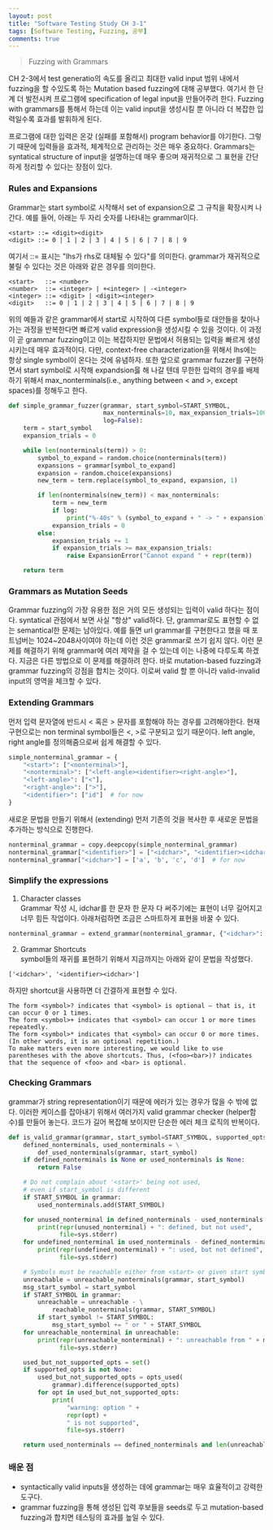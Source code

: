 ```yaml
---
layout: post
title: "Software Testing Study CH 3-1"
tags: [Software Testing, Fuzzing, 공부]
comments: true
---
```


> Fuzzing with Grammars  

CH 2-3에서 test generatio의 속도를 올리고 최대한 valid input 범위 내에서 fuzzing을 할 수있도록 하는 Mutation based fuzzing에 대해 공부했다. 여기서 한 단계 더 발전시켜 프로그램에 specification of legal input을 만들어주려 한다. Fuzzing with grammars를 통해서 하는데 이는 valid input을 생성시킬 뿐 아니라 더 복잡한 입력일수록 효과를 발휘하게 된다.  

프로그램에 대한 입력은 온갖 (실패를 포함해서) program behavior를 야기한다. 그렇기 때문에 입력들을 효과적, 체계적으로 관리하는 것은 매우 중요하다. Grammars는 syntatical structure of input을 설명하는데 매우 좋으며 재귀적으로 그 표현을 간단하게 정리할 수 있다는 장점이 있다.  

### Rules and Expansions  
Grammar는 start symbol로 시작해서 set of expansion으로 그 규칙을 확장시켜 나간다. 예를 들어, 아래는 두 자리 숫자를 나타내는 grammar이다.
~~~
<start> ::= <digit><digit>
<digit> ::= 0 | 1 | 2 | 3 | 4 | 5 | 6 | 7 | 8 | 9
~~~

여기서 ::= 표시는 "lhs가 rhs로 대체될 수 있다"를 의미한다. grammar가 재귀적으로 불릴 수 있다는 것은 아래와 같은 경우를 의미한다.  
~~~
<start>   ::= <number>
<number>  ::= <integer> | +<integer> | -<integer>
<integer> ::= <digit> | <digit><integer>
<digit>   ::= 0 | 1 | 2 | 3 | 4 | 5 | 6 | 7 | 8 | 9
~~~

위의 예들과 같은 grammar에서 start로 시작하여 다른 symbol들로 대안들을 찾아나가는 과정을 반복한다면 빠르게 valid expression을 생성시킬 수 있을 것이다. 이 과정이 곧 grammar fuzzing이고 이는 복잡하지만 문법에서 허용되는 입력을 빠르게 생성시키는데 매우 효과적이다. 다만, context-free characterization을 위해서 lhs에는 항상 single symbol이 온다는 것에 유념하자. 또한 앞으로 grammar fuzzer를 구현하면서 start symbol로 시작해 expandsion읋 해 나갈 텐데 무한한 입력의 경우를 배제하기 위해서 max_nonterminals(i.e., anything between < and >, except spaces)를 정해두고 한다.  
~~~python
def simple_grammar_fuzzer(grammar, start_symbol=START_SYMBOL,
                          max_nonterminals=10, max_expansion_trials=100,
                          log=False):
    term = start_symbol
    expansion_trials = 0

    while len(nonterminals(term)) > 0:
        symbol_to_expand = random.choice(nonterminals(term))
        expansions = grammar[symbol_to_expand]
        expansion = random.choice(expansions)
        new_term = term.replace(symbol_to_expand, expansion, 1)

        if len(nonterminals(new_term)) < max_nonterminals:
            term = new_term
            if log:
                print("%-40s" % (symbol_to_expand + " -> " + expansion), term)
            expansion_trials = 0
        else:
            expansion_trials += 1
            if expansion_trials >= max_expansion_trials:
                raise ExpansionError("Cannot expand " + repr(term))

    return term
~~~ 

### Grammars as Mutation Seeds  
Grammar fuzzing의 가장 유용한 점은 거의 모든 생성되는 입력이 valid 하다는 점이다. syntatical 관점에서 보면 사실 "항상" valid하다. 단, grammar로도 표현할 수 없는 semantical한 문제는 남아있다. 예를 들면 url grammar를 구현한다고 했을 때 포트넘버는 1024~2048사이여야 하는데 이런 것은 grammar로 쓰기 쉽지 않다. 이런 문제를 해결하기 위해 grammar에 여러 제약을 걸 수 있는데 이는 나중에 다루도록 하겠다. 지금은 다른 방법으로 이 문제를 해결하려 한다. 바로 mutation-based fuzzing과 grammar fuzzing의 강점을 합치는 것이다. 이로써 valid 할 뿐 아니라 valid-invalid input의 영역을 체크할 수 있다.  

### Extending Grammars  
먼저 입력 문자열에 반드시 < 혹은 > 문자를 포함해야 하는 경우를 고려해야한다. 현재 구현으로는 non terminal symbol들은 <, >로 구분되고 있기 때문이다. left angle, right angle를 정의해줌으로써 쉽게 해결할 수 있다.  
~~~python
simple_nonterminal_grammar = {
    "<start>": ["<nonterminal>"],
    "<nonterminal>": ["<left-angle><identifier><right-angle>"],
    "<left-angle>": ["<"],
    "<right-angle>": [">"],
    "<identifier>": ["id"]  # for now
}
~~~

새로운 문법을 만들기 위해서 (extending) 먼저 기존의 것을 복사한 후 새로운 문법을 추가하는 방식으로 진행한다.  
~~~python
nonterminal_grammar = copy.deepcopy(simple_nonterminal_grammar)
nonterminal_grammar["<identifier>"] = ["<idchar>", "<identifier><idchar>"]
nonterminal_grammar["<idchar>"] = ['a', 'b', 'c', 'd']  # for now
~~~

### Simplify the expressions  
1. Character classes  
Grammar 작성 시, idchar를 한 문자 한 문자 다 써주기에는 표현이 너무 길어지고 너무 힘든 작업이다. 아래처럼하면 조금은 스마트하게 표현을 바꿀 수 있다.  
~~~python
nonterminal_grammar = extend_grammar(nonterminal_grammar, {"<idchar>": srange(string.ascii_letters) + srange(string.digits) + srange("-_") })
~~~

2. Grammar Shortcuts  
symbol들의 재귀를 표현하기 위해서 지금까지는 아래와 같이 문법을 작성했다.  
~~~
['<idchar>', '<identifier><idchar>']
~~~
하지만 shortcut을 사용하면 더 간결하게 표현할 수 있다.  
~~~
The form <symbol>? indicates that <symbol> is optional – that is, it can occur 0 or 1 times.
The form <symbol>+ indicates that <symbol> can occur 1 or more times repeatedly.
The form <symbol>* indicates that <symbol> can occur 0 or more times. (In other words, it is an optional repetition.)
To make matters even more interesting, we would like to use parentheses with the above shortcuts. Thus, (<foo><bar>)? indicates that the sequence of <foo> and <bar> is optional.
~~~

### Checking Grammars  
grammar가 string representation이기 때문에 에러가 있는 경우가 많을 수 밖에 없다. 이러한 케이스를 잡아내기 위해서 여러가지 valid grammar checker (helper함수)를 만들어 놓는다. 코드가 길어 복잡해 보이지만 단순한 에러 체크 로직의 반복이다.  
~~~python
def is_valid_grammar(grammar, start_symbol=START_SYMBOL, supported_opts=None):
    defined_nonterminals, used_nonterminals = \
        def_used_nonterminals(grammar, start_symbol)
    if defined_nonterminals is None or used_nonterminals is None:
        return False

    # Do not complain about '<start>' being not used,
    # even if start_symbol is different
    if START_SYMBOL in grammar:
        used_nonterminals.add(START_SYMBOL)

    for unused_nonterminal in defined_nonterminals - used_nonterminals:
        print(repr(unused_nonterminal) + ": defined, but not used",
              file=sys.stderr)
    for undefined_nonterminal in used_nonterminals - defined_nonterminals:
        print(repr(undefined_nonterminal) + ": used, but not defined",
              file=sys.stderr)

    # Symbols must be reachable either from <start> or given start symbol
    unreachable = unreachable_nonterminals(grammar, start_symbol)
    msg_start_symbol = start_symbol
    if START_SYMBOL in grammar:
        unreachable = unreachable - \
            reachable_nonterminals(grammar, START_SYMBOL)
        if start_symbol != START_SYMBOL:
            msg_start_symbol += " or " + START_SYMBOL
    for unreachable_nonterminal in unreachable:
        print(repr(unreachable_nonterminal) + ": unreachable from " + msg_start_symbol,
              file=sys.stderr)

    used_but_not_supported_opts = set()
    if supported_opts is not None:
        used_but_not_supported_opts = opts_used(
            grammar).difference(supported_opts)
        for opt in used_but_not_supported_opts:
            print(
                "warning: option " +
                repr(opt) +
                " is not supported",
                file=sys.stderr)

    return used_nonterminals == defined_nonterminals and len(unreachable) == 0
~~~

### 배운 점  
- syntactically valid inputs을 생성하는 데에 grammar는 매우 효율적이고 강력한 도구다.  
- grammar fuzzing을 통해 생성된 입력 후보들을 seeds로 두고 mutation-based fuzzing과 합치면 테스팅의 효과를 높일 수 있다.  